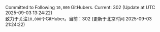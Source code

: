 Committed to Following `10,000` GitHubers. Current: <!-- FOLLOWING_COUNT -->302<!-- FOLLOWING_COUNT --> (Update at UTC <!-- LAST_UPDATED -->2025-09-03 13:24:22<!-- LAST_UPDATED -->)<br>
致力于关注`10,000`个GitHuber。当前：<!-- FOLLOWING_COUNT -->302<!-- FOLLOWING_COUNT --> (更新于北京时间 <!-- LAST_UPDATED_CST -->2025-09-03 21:24:22<!-- LAST_UPDATED_CST -->)
